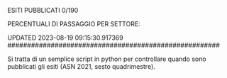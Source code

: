 ESITI PUBBLICATI 0/190 

PERCENTUALI DI PASSAGGIO PER SETTORE:

UPDATED 2023-08-19 09:15:30.917369
###################################################### 

Si tratta di un semplice script in python per controllare quando sono pubblicati gli esiti (ASN 2021, sesto quadrimestre).

